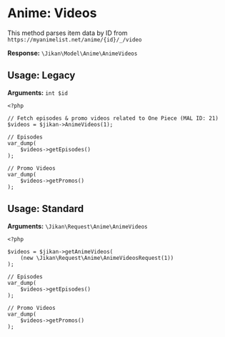 # Anime: Videos
This method parses item data by ID from `https://myanimelist.net/anime/{id}/_/video`

**Response:** `\Jikan\Model\Anime\AnimeVideos`

## Usage: Legacy
**Arguments:** `int $id`
```
<?php

// Fetch episodes & promo videos related to One Piece (MAL ID: 21)
$videos = $jikan->AnimeVideos(1);

// Episodes
var_dump(
    $videos->getEpisodes()
);

// Promo Videos
var_dump(
    $videos->getPromos()
);
```

## Usage: Standard

**Arguments:** `\Jikan\Request\Anime\AnimeVideos`
```
<?php

$videos = $jikan->getAnimeVideos(
    (new \Jikan\Request\Anime\AnimeVideosRequest(1))
);

// Episodes
var_dump(
    $videos->getEpisodes()
);

// Promo Videos
var_dump(
    $videos->getPromos()
);
```

[^1]: Request: [\Jikan\Request\Anime\AnimeVideosRequest](/objects/request/anime/videos)
[^2]: Model: [\Jikan\Model\Anime\AnimeVideos](/objects/model/anime/videos)
